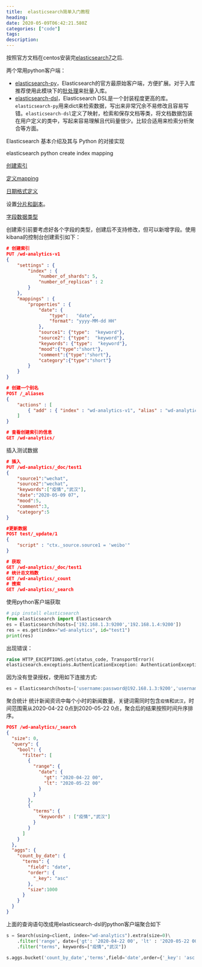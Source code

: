 ```yaml
---
title:  elasticsearch简单入门教程
heading:
date: 2020-05-09T06:42:21.580Z
categories: ["code"]
tags: 
description: 
---
```



按照官方文档在centos安装完[elasticsearch7](https://www.elastic.co/guide/en/elasticsearch/reference/current/rpm.html)之后.

两个常用python客户端： 
- [elasticsearch-py](https://elasticsearch-py.readthedocs.io/en/master/index.html)，Elasticsearch的官方最原始客户端，方便扩展。对于入库推荐使用此模块下的[批处理](https://elasticsearch-py.readthedocs.io/en/master/helpers.html)来批量入库。
- [elasticsearch-dsl](https://elasticsearch-dsl.readthedocs.io/en/latest/index.html)，Elasticsearch DSL是一个封装程度更高的库。`elasticsearch-py`用来dict来检索数据，写出来非常冗余不易修改且容易写错。`elasticsearch-dsl`定义了映射，检索和保存文档等类，将文档数据包装在用户定义的类中，写起来容易理解且代码量很少。比较合适用来检索分析聚合等方面。



Elasticsearch 基本介绍及其与 Python 的对接实现

elasticsearch python create index mapping


[创建索引](https://www.elastic.co/guide/en/elasticsearch/reference/current/indices-create-index.html#indices-create-api-example)

[定义mapping](https://www.elastic.co/guide/en/elasticsearch/reference/current/mapping.html#create-mapping)

[日期格式定义](https://www.elastic.co/guide/en/elasticsearch/reference/current/date.html)

设置[分片和副本](https://www.elastic.co/guide/en/elasticsearch/reference/current/indices-create-index.html)。

[字段数据类型](https://www.elastic.co/guide/en/elasticsearch/reference/current/mapping-types.html)



创建索引前要考虑好各个字段的类型，创建后不支持修改，但可以新增字段。使用kibana的控制台创建索引如下： 
```json
# 创建索引
PUT /wd-analytics-v1
{
	"settings" : {
        "index" : {
            "number_of_shards": 5, 
            "number_of_replicas" : 2 
        }
    },
    "mappings" : {
        "properties" : {
            "date": {
		        "type":   "date",
		        "format": "yyyy-MM-dd HH"
		    },
		    "source1": {"type":  "keyword"},
		    "source2": {"type":  "keyword"},
		    "keywords": {"type":  "keyword"},
		    "mood":{"type":"short"},
		    "comment":{"type":"short"},
		    "category":{"type":"short"}
        }
    }
}

# 创建一个别名
POST /_aliases
{
    "actions" : [
        { "add" : { "index" : "wd-analytics-v1", "alias" : "wd-analytics" } }
    ]
}

# 查看创建索引的信息
GET /wd-analytics/
```


插入测试数据
```json
# 插入
PUT /wd-analytics/_doc/test1
{
	"source1":"wechat",
	"source2":"wechat",
	"keywords":["疫情","武汉"],
	"date":"2020-05-09 07",
	"mood":5,
	"comment":3,
	"category":5
}

#更新数据
POST test/_update/1
{
    "script" : "ctx._source.source1 = 'weibo'"
}

# 获取
GET /wd-analytics/_doc/test1
# 统计总文档数
GET /wd-analytics/_count
# 搜索
GET /wd-analytics/_search
```

使用python客户端获取

```python
# pip install elasticsearch
from elasticsearch import Elasticsearch
es = Elasticsearch(hosts=['192.168.1.3:9200','192.168.1.4:9200'])
res = es.get(index="wd-analytics", id="test1")
print(res)
```

出现错误： 
```python
raise HTTP_EXCEPTIONS.get(status_code, TransportError)(
elasticsearch.exceptions.AuthenticationException: AuthenticationException(401, 'security_exception', 'missing authentication credentials for REST request [/_bulk]')
```

因为没有登录授权，使用如下连接方式:
```python
es = Elasticsearch(hosts=['username:password@192.168.1.3:9200','username:password@192.168.1.4:9200'])
```


聚合统计
统计新闻资讯中每个小时的新闻数量，关键词需同时包含`疫情`和`武汉`，时间范围需从2020-04-22 0点到2020-05-22 0点，聚合后的结果按照时间升序排序。

```json
POST /wd-analytics/_search
{
  "size": 0,
  "query": {
    "bool": {
      "filter": [
        {
          "range": {
            "date": {
              "gt": "2020-04-22 00",
              "lt": "2020-05-22 00"
            }
          }
        },
        {
          "terms": {
            "keywords" : ["疫情","武汉"]
          }
        }
      ]
    }
  },
  "aggs": {
    "count_by_date": {
      "terms": {
        "field": "date",
        "order": {
          "_key": "asc"
        },
        "size":1000
      }
    }
  }
}
```


上面的查询语句改成用elasticsearch-dsl的python客户端聚合如下  
```python
s = Search(using=client, index="wd-analytics").extra(size=0)\
	.filter('range', date={'gt': '2020-04-22 00', 'lt' : '2020-05-22 00'})\
	.filter("terms", keywords=["疫情","武汉"])

s.aggs.bucket('count_by_date','terms',field='date',order={'_key': 'asc'},size=1000)
```